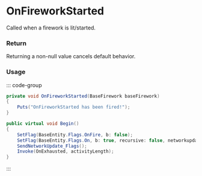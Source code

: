 # OnFireworkStarted
<Badge type="info" text="Firework"/>[<Badge type="danger" text="Carbon Compatible"/>](https://github.com/CarbonCommunity/Carbon)[<Badge type="warning" text="Oxide Compatible"/>](https://github.com/OxideMod/Oxide.Rust)
Called when a firework is lit/started.

### Return
Returning a non-null value cancels default behavior.

### Usage
::: code-group
```csharp [Example]
private void OnFireworkStarted(BaseFirework baseFirework)
{
	Puts("OnFireworkStarted has been fired!");
}
```
```csharp [Source — Assembly-CSharp @ BaseFirework]
public virtual void Begin()
{
	SetFlag(BaseEntity.Flags.OnFire, b: false);
	SetFlag(BaseEntity.Flags.On, b: true, recursive: false, networkupdate: false);
	SendNetworkUpdate_Flags();
	Invoke(OnExhausted, activityLength);
}

```
:::
